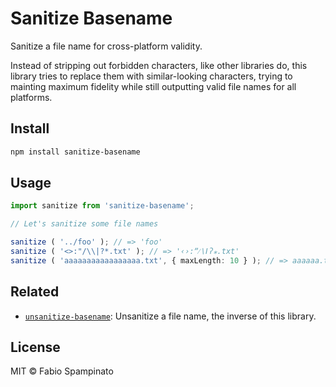 # Sanitize Basename

Sanitize a file name for cross-platform validity.

Instead of stripping out forbidden characters, like other libraries do, this library tries to replace them with similar-looking characters, trying to mainting maximum fidelity while still outputting valid file names for all platforms.

## Install

```sh
npm install sanitize-basename
```

## Usage

```ts
import sanitize from 'sanitize-basename';

// Let's sanitize some file names

sanitize ( '../foo' ); // => 'foo'
sanitize ( '<>:"/\\|?*.txt' ); // => '‹›꞉ˮ⁄∖ǀʔ⁎.txt'
sanitize ( 'aaaaaaaaaaaaaaaaa.txt', { maxLength: 10 } ); // => aaaaaa.txt
```

## Related

- [`unsanitize-basename`](https://github.com/fabiospampinato/unsanitize-basename): Unsanitize a file name, the inverse of this library.

## License

MIT © Fabio Spampinato
